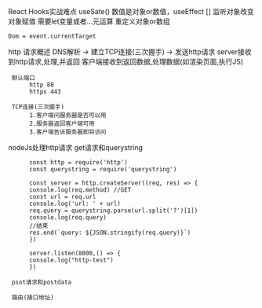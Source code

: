React Hooks实战难点
     useSate() 数值是对象or数值，useEffect [] 监听对象改变 对象赋值
     需要let变量或者...元运算 重定义对象or数组

    Dom = event.currentTarget

http 请求概述
     DNS解析 -> 建立TCP连接(三次握手) -> 发送http请求
     server接收到http请求,处理,并返回
     客户端接收到返回数据,处理数据(如渲染页面,执行JS)

     默认端口
          http 80
          https 443
     
     TCP连接(三次握手)
          1.客户端问服务器是否可以用
          2.服务器返回客户端可用
          3.客户端告诉服务器即将访问

nodeJs处理http请求
     get请求和querystring

          const http = require('http')
          const querystring = require('querystring')

          const server = http.createServer((req, res) => {
          console.log(req.method) //GET
          const url = req.url
          console.log('url: ' + url)
          req.query = querystring.parse(url.split('?')[1])
          console.log(req.query)
          //结束
          res.end(`query: ${JSON.stringify(req.query)}`)
          })

          server.listen(8000,() => {
          console.log("http-test")
          })
     
     psot请求和postdata

     路由(接口地址)